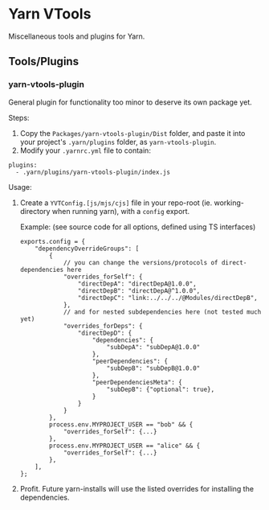# Yarn VTools

Miscellaneous tools and plugins for Yarn.

## Tools/Plugins

### yarn-vtools-plugin

General plugin for functionality too minor to deserve its own package yet.

Steps:
1) Copy the `Packages/yarn-vtools-plugin/Dist` folder, and paste it into your project's `.yarn/plugins` folder, as `yarn-vtools-plugin`.
2) Modify your `.yarnrc.yml` file to contain:
```
plugins:
  - .yarn/plugins/yarn-vtools-plugin/index.js
```

Usage:
1) Create a `YVTConfig.[js/mjs/cjs]` file in your repo-root (ie. working-directory when running yarn), with a `config` export.

	Example: (see source code for all options, defined using TS interfaces)
	```
	exports.config = {
		"dependencyOverrideGroups": [
			{
				// you can change the versions/protocols of direct-dependencies here
				"overrides_forSelf": {
					"directDepA": "directDepA@1.0.0",
					"directDepB": "directDepA@^1.0.0",
					"directDepC": "link:../../../@Modules/directDepB",
				},
				// and for nested subdependencies here (not tested much yet)
				"overrides_forDeps": {
					"directDepD": {
						"dependencies": {
							"subDepA": "subDepA@1.0.0"
						},
						"peerDependencies": {
							"subDepB": "subDepB@1.0.0"
						},
						"peerDependenciesMeta": {
							"subDepB": {"optional": true},
						}
					}
				}
			},
			process.env.MYPROJECT_USER == "bob" && {
				"overrides_forSelf": {...}
			},
			process.env.MYPROJECT_USER == "alice" && {
				"overrides_forSelf": {...}
			},
		],
	};
	```
2) Profit. Future yarn-installs will use the listed overrides for installing the dependencies.